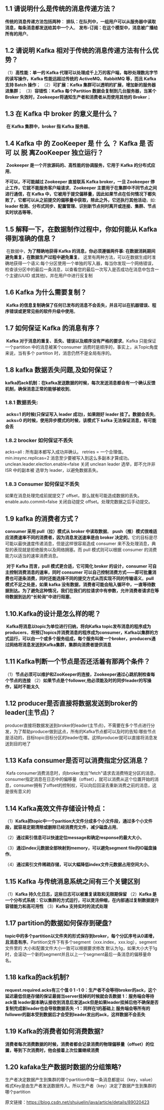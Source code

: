 ## 1.1 请说明什么是传统的消息传递方法？

**传统的消息传递方法包括两种**：
**排队：在队列中，一组用户可以从服务器中读取消息，每条消息都发送给其中一个人**。
**发布-订阅：在这个模型中，消息被广播给所有的用户**。 

## 1.2 请说明 Kafka 相对于传统的消息传递方法有什么优势？ 

（1）**高性能：单一的 Kafka 代理可以处理成千上万的客户端，每秒处理数兆字节的读写操作，Kafka 性能远超过传统的 ActiveMQ、RabbitMQ 等，而且 Kafka 支持 Batch 操作**；
（2）**可扩展：Kafka 集群可以透明的扩展，增加新的服务器进集群**；
（3）**容错性：Kafka 每个Partition 数据会复制到几台服务器，当某个Broker 失效时，Zookeeper将通知生产者和消费者从而使用其他的 Broker**； 

## 1.3 在 Kafka 中 broker 的意义是什么？

​	**在 Kafka 集群中，broker 指 Kafka 服务器**。

## 1.4 Kafka 中 的 ZooKeeper 是 什 么 ？ Kafka 是 否 可 以 脱 离ZooKeeper 独立运行？ 

​	**Zookeeper 是一个开放源码的、高性能的协调服务，它用于 Kafka 的分布式应用**。

**不可以，不可能越过 Zookeeper 直接联系 Kafka broker，一旦 Zookeeper 停止工作，它就不能服务客户端请求**。**Zookeeper 主要用于在集群中不同节点之间进行通信，在 Kafka 中，它被用于提交偏移量，因此如果节点在任何情况下都失败了，它都可以从之前提交的偏移量中获取，除此之外，它还执行其他活动**，如: **leader 检测、分布式同步、配置管理、识别新节点何时离开或连接、集群、节点实时状态等等**。

## 1.5 解释一下，在数据制作过程中，你如何能从 Kafka 得到准确的信息？ 

​	在数据中，**为了精确地获得 Kafka 的消息，你必须遵循两件事: 在数据消耗期间避免重复，在数据生产过程中避免重复**。
​	这里有两种方法，可以在数据生成时准确地获得一个语义:每个分区使用一个单独的写入器，每当你发现一个网络错误，检查该分区中的最后一条消息，以查看您的最后一次写入是否成功在消息中包含一个主键(UUID 或其他)，并在用户中进行反复制

## 1.6 Kafka 为什么需要复制？

​	**Kafka 的信息复制确保了任何已发布的消息不会丢失，并且可以在机器错误、程序错误或更常见些的软件升级中使用**。 

## 1.7 如何保证 Kafka 的消息有序？

​	**Kafka 对于消息的重复、丢失、错误以及顺序没有严格的要求**。Kafka 只能保证一个partition 中的消息被某个consumer 消费时是顺序的，事实上，从Topic角度来说，当有多个 partition 时，消息仍然不是全局有序的。 

## 1.8 kafka 数据丢失问题,及如何保证？

​	**kafka的ack机制：在kafka发送数据的时候，每次发送消息都会有一个确认反馈机制，确保消息正常的能够被收到**。 

### 1.8.1 数据丢失:

​	**acks=1 的时候(只保证写入 leader 成功)，如果刚好 leader 挂了。数据会丢失**。
​	**acks=0 的时候，使用异步模式的时候，该模式下 kafka 无法保证消息，有可能会丢**

### 1.8.2 brocker 如何保证不丢失

acks=all : 所有副本都写入成功并确认。
retries = 一个合理值。
min.insync.replicas=2 消息至少要被写入到这么多副本才算成功。
unclean.leader.election.enable=false 关闭 unclean leader 选举，即不允许非 ISR 中的副本被
选举为 leader，以避免数据丢失。

### 1.8.3 Consumer 如何保证不丢失

如果在消息处理完成前就提交了 offset，那么就有可能造成数据的丢失。
enable.auto.commit=false 关闭自动提交 offset。处理完数据之后手动提交。 

## 1.9 kafka 的消费者方式？

**consumer 采用 pull（拉）模式从 broker 中读取数据**。
**push（推）模式很难适应消费速率不同的消费者，因为消息发送速率是由 broker 决定的**。它的目标是尽可能以最快速度传递消息，但是这样很容易造成 consumer 来不及处理消息，典型的表现就是拒绝服务以及网络拥塞。而 pull 模式则可以根据 consumer 的消费能力以适当的速率消费消息。

​	**对于 Kafka 而言，pull 模式更合适，它可简化 broker 的设计，consumer 可自主控制消费消息的速率，同时 consumer 可以自己控制消费方式——即可批量消费也可逐条消费，同时还能选择不同的提交方式从而实现不同的传输语义**。
​	**pull 模式不足之处是，如果 kafka 没有数据，消费者可能会陷入循环中，一直等待数据到达。为了避免这种情况，我们在我们的拉请求中有参数，允许消费者请求在等待数据到达的“长轮询”中进行阻塞**。

## 1.10.Kafka的设计是怎么样的呢？

​	**Kafka将消息以topic为单位进行归纳，将向Kafka topic发布消息的程序成为producers**，**将预订topics并消费消息的程序成为consumer，Kafka以集群的方式运行，可以由一个或多个服务组成，每个服务叫做一个broker，producers通过网络将消息发送到Kafka集群，集群向消费者提供消息**

## 1.11 Kafka判断一个节点是否还活着有那两个条件？

（1）**节点必须可以维护和ZooKeeper的连接，Zookeeper通过心跳机制检查每个节点的连接**
（2）**如果节点是个follower,他必须能及时的同步leader的写操作，延时不能太久**

## 1.12 producer是否直接将数据发送到broker的leader(主节点)？

​	producer直接将数据发送到broker的leader(主节点)，不需要在多个节点进行分发，为了帮助producer做到这点，所有的Kafka节点都可以及时的告知:哪些节点是活动的，目标topic目标分区的leader在哪。这样producer就可以直接将消息发送到目的地了

## 1.13 Kafa consumer是否可以消费指定分区消息？

​	Kafa consumer消费消息时，向broker发出"fetch"请求去消费特定分区的消息，consumer指定消息在日志中的偏移量（offset），就可以消费从这个位置开始的消息，consumer拥有了offset的控制权，可以向后回滚去重新消费之前的消息，这是很有意义的

## 1.14 Kafka高效文件存储设计特点：

（1）**Kafka把topic中一个parition大文件分成多个小文件段，通过多个小文件段，就容易定期清除或删除已经消费完文件，减少磁盘占用**。

（2）**通过索引信息可以快速定位message和确定response的最大大小**。

（3）**通过index元数据全部映射到memory，可以避免segment file的IO磁盘操作**。

（4）**通过索引文件稀疏存储，可以大幅降低index文件元数据占用空间大小**。

## 1.15 Kafka 与传统消息系统之间有三个关键区别

（1）**Kafka 持久化日志，这些日志可以被重复读取和无限期保留**
（2）**Kafka 是一个分布式系统：它以集群的方式运行，可以灵活伸缩，在内部通过复制数据提升容错能力和高可用性**
（3）**Kafka 支持实时的流式处理**

## 1.17 partition的数据如何保存到硬盘?

​	**topic中的多个partition以文件夹的形式保存到broker，每个分区序号从0递增，且消息有序**。Partition文件下有多个segment（xxx.index，xxx.log），segment 文件里的 大小和配置文件大小一致可以根据要求修改 默认为1g，如果大小大于1g时，会滚动一个新的segment并且以上一个segment最后一条消息的偏移量命名。

## 1.18 kafka的ack机制?

**request.required.acks有三个值 0 1 -1**
**0：生产者不会等待broker的ack，这个延迟最低但是存储的保证最弱当server挂掉的时候就会丢数据**
**1：服务端会等待ack值 leader副本确认接收到消息后发送ack但是如果leader挂掉后他不确保是否复制完成新leader也会导致数据丢失**
**-1：同样在1的基础上 服务端会等所有的follower的副本受到数据后才会受到leader发出的ack，这样数据不会丢失**

## 1.19 Kafka的消费者如何消费数据?

​	**消费者每次消费数据的时候，消费者都会记录消费的物理偏移量（offset）的位置，等到下次消费时，他会接着上次位置继续消费**

## 1.20 kafaka生产数据时数据的分组策略?

​	生产者决定数据产生到集群的哪个partition中每一条消息都是以（key，value）格式Key是由生产者发送数据传入。所以生产者（key）决定了数据产生到集群的哪个partition

原文链接：https://blog.csdn.net/shujuelin/java/article/details/89020423
